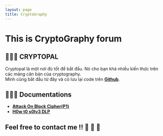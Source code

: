 ```yaml
---
layout: page
title: CryptoGraphy
---
```

# This is CryptoGraphy forum

 
## 🐣🐣🐣 CRYPTOPAL  
  Cryptopal là một nơi đủ tốt để bắt đầu. Nó cho bạn khá nhiều kiến thức trên các mảng căn bản của cryptography.   
  Mình cũng bắt đầu từ đây và có lưu lại code trên [**Github**](https://github.com/hacmao/Cryptopal).   

## 👻👻👻 Documentations  

 - [**Attack On Block Cipher(P1)**](https://hacmao.pw/Crypto/AES/readme/)   
 - [**H0w t0 s0lv3 DLP**](https://hacmao.pw/Crypto/Discrete_logarithm_problem/)   




## Feel free to contact me !! 🚩  🚩  🚩 
